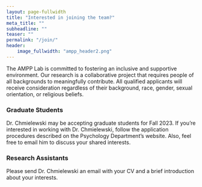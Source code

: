 ```yaml
---
layout: page-fullwidth
title: "Interested in joining the team?"
meta_title: ""
subheadline: ""
teaser: ""
permalink: "/join/"
header:
    image_fullwidth: "ampp_header2.png"
---
```


The AMPP Lab is committed to fostering an inclusive and supportive environment. Our research is a collaborative project that requires people of all backgrounds to meaningfully contribute. All qualified applicants will receive consideration regardless of their background, race, gender, sexual orientation, or religious beliefs. 

<h3>Graduate Students</h3>
Dr. Chmielewski may be accepting graduate students for Fall 2023. If you’re interested in working with Dr. Chmielewski, follow the application procedures described on the Psychology Department’s website. Also, feel free to email him to discuss your shared interests.

<h3>Research Assistants</h3>
Please send Dr. Chmielewski an email with your CV and a brief introduction about your interests. 
